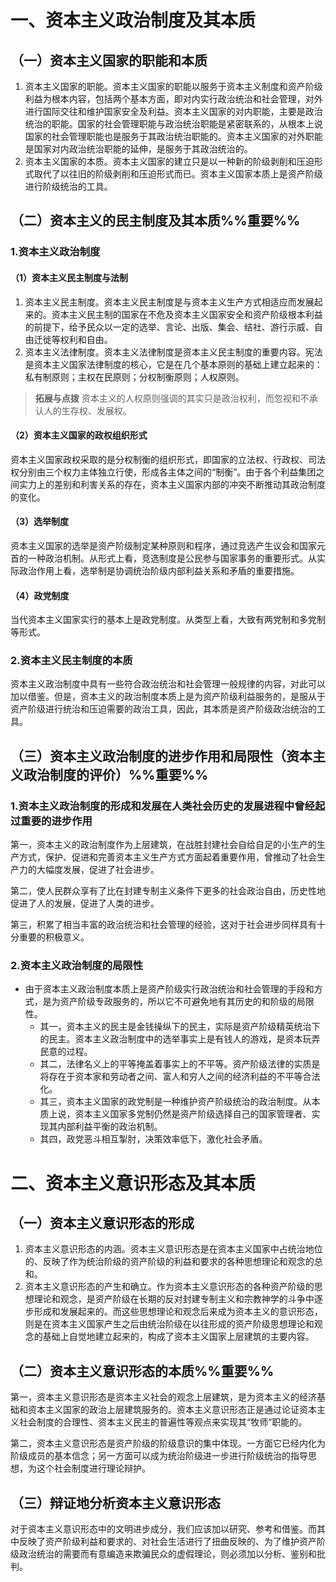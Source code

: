 # 一、资本主义政治制度及其本质
## （一）资本主义国家的职能和本质
1. 资本主义国家的职能。资本主义国家的职能以服务于资本主义制度和资产阶级利益为根本内容，包括两个基本方面，即对内实行政治统治和社会管理，对外进行国际交往和维护国家安全及利益。资本主义国家的对内职能，主要是政治统治的职能。国家的社会管理职能与政治统治职能是紧密联系的，从根本上说国家的社会管理职能也是服务于其政治统治职能的。资本主义国家的对外职能是国家对内政治统治职能的延伸，是服务于其政治统治的。
2. 资本主义国家的本质。资本主义国家的建立只是以一种新的阶级剥削和压迫形式取代了以往旧的阶级剥削和压迫形式而已。资本主义国家本质上是资产阶级进行阶级统治的工具。
## （二）资本主义的民主制度及其本质%%重要%%
### 1.资本主义政治制度
#### （1）资本主义民主制度与法制
1. 资本主义民主制度。资本主义民主制度是与资本主义生产方式相适应而发展起来的。资本主义民主制的国家在不危及资本主义国家安全和资产阶级根本利益的前提下，给予民众以一定的选举、言论、出版、集会、结社、游行示威、自由迁徙等权利和自由。
2. 资本主义法律制度。资本主义法律制度是资本主义民主制度的重要内容。宪法是资本主义国家法律制度的核心，它是在几个基本原则的基础上建立起来的：私有制原则；主权在民原则；分权制衡原则；人权原则。

>**拓展与点拨**
资本主义的人权原则强调的其实只是政治权利，而忽视和不承认人的生存权、发展权。
#### （2）资本主义国家的政权组织形式
资本主义国家政权采取的是分权制衡的组织形式，即国家的立法权、行政权、司法权分别由三个权力主体独立行使，形成各主体之间的“制衡”。由于各个利益集团之间实力上的差别和利害关系的存在，资本主义国家内部的冲突不断推动其政治制度的变化。
#### （3）选举制度
资本主义国家的选举是资产阶级制定某种原则和程序，通过竞选产生议会和国家元首的一种政治机制。从形式上看，竞选制度是公民参与国家事务的重要形式。从实际政治作用上看，选举制是协调统治阶级内部利益关系和矛盾的重要措施。
#### （4）政党制度
当代资本主义国家实行的基本上是政党制度。从类型上看，大致有两党制和多党制等形式。
### 2.资本主义民主制度的本质
资本主义政治制度中具有一些符合政治统治和社会管理一般规律的内容，对此可以加以借鉴。但是，资本主义的政治制度本质上是为资产阶级利益服务的，是服从于资产阶级进行统治和压迫需要的政治工具，因此，其本质是资产阶级政治统治的工具。
## （三）资本主义政治制度的进步作用和局限性（资本主义政治制度的评价）%%重要%%
### 1.资本主义政治制度的形成和发展在人类社会历史的发展进程中曾经起过重要的进步作用
第一，资本主义的政治制度作为上层建筑，在战胜封建社会自给自足的小生产的生产方式，保护、促进和完善资本主义生产方式方面起着重要作用，曾推动了社会生产力的大幅度发展，促进了社会进步。

第二，使人民群众享有了比在封建专制主义条件下更多的社会政治自由，历史性地促进了人的发展，促进了人类的进步。

第三，积累了相当丰富的政治统治和社会管理的经验，这对于社会进步同样具有十分重要的积极意义。
### 2.资本主义政治制度的局限性
- 由于资本主义政治制度本质上是资产阶级实行政治统治和社会管理的手段和方式，是为资产阶级专政服务的，所以它不可避免地有其历史的和阶级的局限性。
	- 其一，资本主义的民主是金钱操纵下的民主，实际是资产阶级精英统治下的民主。资本主义政治制度中的选举事实上是有钱人的游戏，是资本玩弄民意的过程。
	- 其二，法律名义上的平等掩盖着事实上的不平等。资产阶级法律的实质是将存在于资本家和劳动者之间、富人和穷人之间的经济利益的不平等合法化。
	- 其三，资本主义国家的政党制是一种维护资产阶级统治的政治制度。从本质上说，资本主义国家多党制仍然是资产阶级选择自己的国家管理者、实现其内部利益平衡的政治机制。
	- 其四，政党恶斗相互掣肘，决策效率低下，激化社会矛盾。
# 二、资本主义意识形态及其本质
## （一）资本主义意识形态的形成
1. 资本主义意识形态的内涵。资本主义意识形态是在资本主义国家中占统治地位的、反映了作为统治阶级的资产阶级的利益和要求的各种思想理论和观念的总和。
2. 资本主义意识形态的产生和确立。作为资本主义意识形态的各种资产阶级的思想理论和观念，是资产阶级在长期的反对封建专制主义和宗教神学的斗争中逐步形成和发展起来的。而这些思想理论和观念后来成为资本主义的意识形态，则是在资本主义国家产生之后由统治阶级在以往形成的资产阶级思想理论和观念的基础上自觉地建立起来的，构成了资本主义国家上层建筑的主要内容。
## （二）资本主义意识形态的本质%%重要%%
第一，资本主义意识形态是资本主义社会的观念上层建筑，是为资本主义的经济基础和资本主义国家的政治上层建筑服务的。资本主义意识形态正是通过论证资本主义社会制度的合理性、资本主义民主的普遍性等观点来实现其“牧师”职能的。

第二，资本主义意识形态是资产阶级的阶级意识的集中体现。一方面它已经内化为阶级成员的基本信念；另一方面可以成为统治阶级进一步进行阶级统治的指导思想，为这个社会制度进行理论辩护。
## （三）辩证地分析资本主义意识形态
对于资本主义意识形态中的文明进步成分，我们应该加以研究、参考和借鉴。而其中反映了资产阶级利益和要求的、对社会生活进行了扭曲反映的、为了维护资产阶级政治统治的需要而有意编造来欺骗民众的虚假理论，则必须加以分析、鉴别和批判。